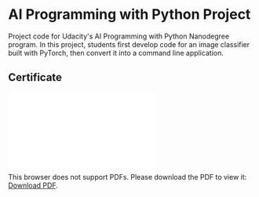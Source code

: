 # AI Programming with Python Project

Project code for Udacity's AI Programming with Python Nanodegree program. In this project, students first develop code for an image classifier built with PyTorch, then convert it into a command line application.

## Certificate

<object data="./aipython.pdf" type="application/pdf" width="100%" height="100%">
    <embed src="./aipython.pdf">
        <p>This browser does not support PDFs. Please download the PDF to view it: <a href="./aipython.pdf">Download PDF</a>.</p>
    </embed>
</object>